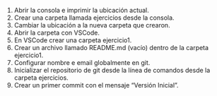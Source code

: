 1. Abrir la consola e imprimir la ubicación actual.
2. Crear una carpeta llamada ejercicios desde la consola.
3. Cambiar la ubicación a la nueva carpeta que crearon.
4. Abrir la carpeta con VSCode.
5. En VSCode crear una carpeta ejercicio1.
6. Crear un archivo llamado README.md (vacío) dentro de la carpeta ejercicio1.
7. Configurar nombre e email globalmente en git.
8. Inicializar el repositorio de git desde la línea de comandos desde la carpeta ejercicios.
9. Crear un primer commit con el mensaje “Versión Inicial”.